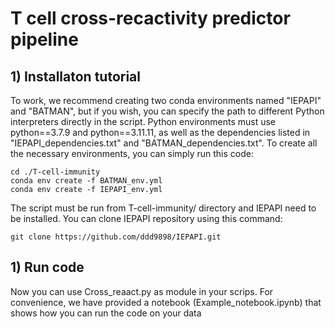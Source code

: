 # T cell cross-recactivity predictor pipeline


## 1) Installaton tutorial


To work, we recommend creating two conda environments named "IEPAPI" and "BATMAN", but if you wish, you can specify the path to different Python interpreters directly in the script. Python environments must use python==3.7.9 and python==3.11.11, as well as the dependencies listed in "IEPAPI_dependencies.txt" and "BATMAN_dependencies.txt". To create all the necessary environments, you can simply run this code:
```console
cd ./T-cell-immunity
conda env create -f BATMAN_env.yml
conda env create -f IEPAPI_env.yml
```

The script must be run from T-cell-immunity/ directory and IEPAPI need to be installed. You can clone IEPAPI repository using this command:
```console
git clone https://github.com/ddd9898/IEPAPI.git
```
## 1) Run code


Now you can use Cross_reaact.py as module in your scrips. For convenience, we have provided a notebook (Example_notebook.ipynb) that shows how you can run the code on your data 

